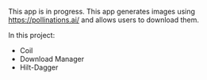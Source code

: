 This app is in progress.
This app generates images using https://pollinations.ai/ and allows users to download them.

In this project:
- Coil
- Download Manager
- Hilt-Dagger


